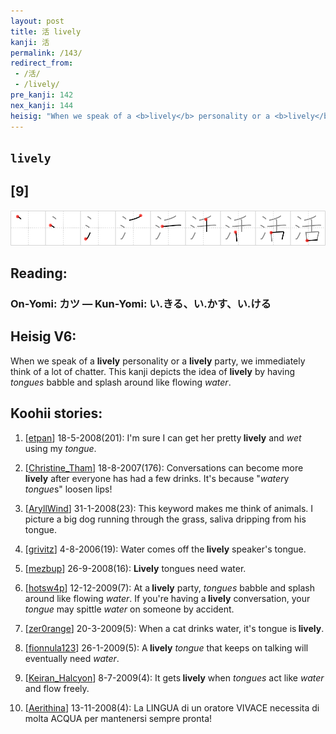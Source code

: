 ```yaml
---
layout: post
title: 活 lively
kanji: 活
permalink: /143/
redirect_from:
 - /活/
 - /lively/
pre_kanji: 142
nex_kanji: 144
heisig: "When we speak of a <b>lively</b> personality or a <b>lively</b> party, we immediately think of a lot of chatter. This kanji depicts the idea of <b>lively</b> by having <i>tongues</i> babble and splash around like flowing <i>water</i>."
---
```


## `lively`

## [9]

<div class="stroke"><img src="../images/E6B4BB.png" /></div>

## Reading:

### On-Yomi: カツ &mdash; Kun-Yomi: い.きる、い.かす、い.ける

## Heisig V6:

When we speak of a <b>lively</b> personality or a <b>lively</b> party, we immediately think of a lot of chatter. This kanji depicts the idea of <b>lively</b> by having <i>tongues</i> babble and splash around like flowing <i>water</i>.

## Koohii stories:

1) [<a href="http://kanji.koohii.com/profile/etpan">etpan</a>] 18-5-2008(201): I&#039;m sure I can get her pretty<strong> lively</strong> and <em>wet</em> using my <em>tongue</em>.

2) [<a href="http://kanji.koohii.com/profile/Christine_Tham">Christine_Tham</a>] 18-8-2007(176): Conversations can become more<strong> lively</strong> after everyone has had a few drinks. It&#039;s because &quot;<em>water</em>y <em>tongue</em>s&quot; loosen lips!

3) [<a href="http://kanji.koohii.com/profile/AryllWind">AryllWind</a>] 31-1-2008(23): This keyword makes me think of animals. I picture a big dog running through the grass, saliva dripping from his tongue.

4) [<a href="http://kanji.koohii.com/profile/grivitz">grivitz</a>] 4-8-2006(19): Water comes off the<strong> lively</strong> speaker&#039;s tongue.

5) [<a href="http://kanji.koohii.com/profile/mezbup">mezbup</a>] 26-9-2008(16): <strong>Lively</strong> tongues need water.

6) [<a href="http://kanji.koohii.com/profile/hotsw4p">hotsw4p</a>] 12-12-2009(7): At a<strong> lively</strong> party, <em>tongues</em> babble and splash around like flowing <em>water</em>. If you&#039;re having a<strong> lively</strong> conversation, your <em>tongue</em> may spittle <em>water</em> on someone by accident.

7) [<a href="http://kanji.koohii.com/profile/zer0range">zer0range</a>] 20-3-2009(5): When a cat drinks water, it&#039;s tongue is<strong> lively</strong>.

8) [<a href="http://kanji.koohii.com/profile/fionnula123">fionnula123</a>] 26-1-2009(5): A<strong> lively</strong> <em>tongue</em> that keeps on talking will eventually need <em>water</em>.

9) [<a href="http://kanji.koohii.com/profile/Keiran_Halcyon">Keiran_Halcyon</a>] 8-7-2009(4): It gets<strong> lively</strong> when <em>tongues</em> act like <em>water</em> and flow freely.

10) [<a href="http://kanji.koohii.com/profile/Aerithina">Aerithina</a>] 13-11-2008(4): La LINGUA di un oratore VIVACE necessita di molta ACQUA per mantenersi sempre pronta!
